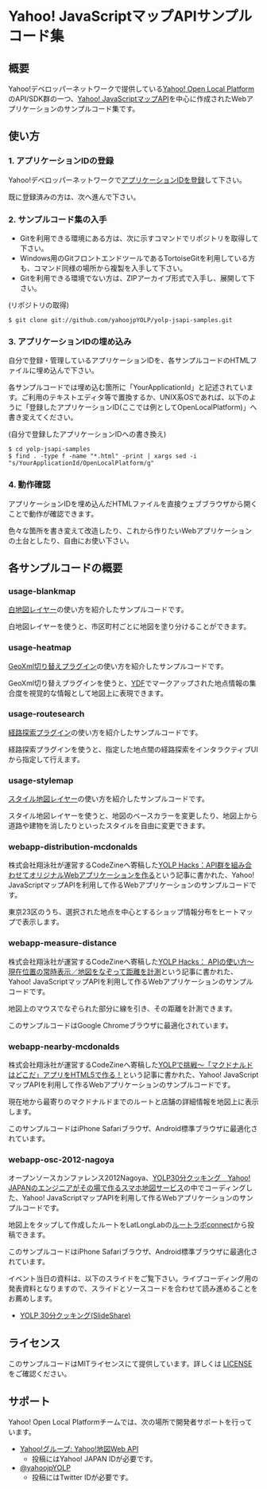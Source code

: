 Yahoo! JavaScriptマップAPIサンプルコード集
==========================================

概要
----

Yahoo!デベロッパーネットワークで提供している[Yahoo! Open Local Platform](http://developer.yahoo.co.jp/webapi/map/)のAPI/SDK群の一つ、[Yahoo! JavaScriptマップAPI](http://developer.yahoo.co.jp/webapi/map/openlocalplatform/v1/js/)を中心に作成されたWebアプリケーションのサンプルコード集です。

使い方
------

### 1. アプリケーションIDの登録

Yahoo!デベロッパーネットワークで[アプリケーションIDを登録](https://e.developer.yahoo.co.jp/webservices/register_application)して下さい。

既に登録済みの方は、次へ進んで下さい。

### 2. サンプルコード集の入手

* Gitを利用できる環境にある方は、次に示すコマンドでリポジトリを取得して下さい。
* Windows用のGitフロントエンドツールであるTortoiseGitを利用している方も、コマンド同様の場所から複製を入手して下さい。
* Gitを利用できる環境でない方は、ZIPアーカイブ形式で入手し、展開して下さい。

(リポジトリの取得)

    $ git clone git://github.com/yahoojpYOLP/yolp-jsapi-samples.git

### 3. アプリケーションIDの埋め込み

自分で登録・管理しているアプリケーションIDを、各サンプルコードのHTMLファイルに埋め込んで下さい。

各サンプルコードでは埋め込む箇所に「YourApplicationId」と記述されています。ご利用のテキストエディタ等で置換するか、UNIX系OSであれば、以下のように「登録したアプリケーションID(ここでは例としてOpenLocalPlatform)」へ書き変えてください。

(自分で登録したアプリケーションIDへの書き換え)

    $ cd yolp-jsapi-samples
    $ find . -type f -name "*.html" -print | xargs sed -i "s/YourApplicationId/OpenLocalPlatform/g"

### 4. 動作確認

アプリケーションIDを埋め込んだHTMLファイルを直接ウェブブラウザから開くことで動作が確認できます。

色々な箇所を書き変えて改造したり、これから作りたいWebアプリケーションの土台としたり、自由にお使い下さい。

各サンプルコードの概要
----------------------

### usage-blankmap

[白地図レイヤー](http://developer.yahoo.co.jp/webapi/map/openlocalplatform/v1/js/reference/YLayer.html#BlankMapLayer)の使い方を紹介したサンプルコードです。

白地図レイヤーを使うと、市区町村ごとに地図を塗り分けることができます。

### usage-heatmap

[GeoXml切り替えプラグイン](http://developer.yahoo.co.jp/webapi/map/openlocalplatform/v1/js/reference/YPlugin.html#GeoXmlPlugin)の使い方を紹介したサンプルコードです。

GeoXml切り替えプラグインを使うと、[YDF](http://developer.yahoo.co.jp/webapi/map/openlocalplatform/v1/ydf/)でマークアップされた地点情報の集合度を視覚的な情報として地図上に表現できます。

### usage-routesearch

[経路探索プラグイン](http://developer.yahoo.co.jp/webapi/map/openlocalplatform/v1/js/reference/YPlugin.html#RouteSearchPlugin)の使い方を紹介したサンプルコードです。

経路探索プラグインを使うと、指定した地点間の経路探索をインタラクティブUIから指定して行えます。

### usage-stylemap

[スタイル地図レイヤー](http://developer.yahoo.co.jp/webapi/map/openlocalplatform/v1/js/reference/YLayer.html#StyleMapLayer)の使い方を紹介したサンプルコードです。

スタイル地図レイヤーを使うと、地図のベースカラーを変更したり、地図上から道路や建物を消したりといったスタイルを自由に変更できます。

### webapp-distribution-mcdonalds

株式会社翔泳社が運営するCodeZineへ寄稿した[YOLP Hacks：API群を組み合わせてオリジナルWebアプリケーションを作る](http://codezine.jp/article/detail/6103)という記事に書かれた、Yahoo! JavaScriptマップAPIを利用して作るWebアプリケーションのサンプルコードです。

東京23区のうち、選択された地点を中心とするショップ情報分布をヒートマップで表示します。

### webapp-measure-distance

株式会社翔泳社が運営するCodeZineへ寄稿した[YOLP Hacks： APIの使い方～現在位置の常時表示／地図をなぞって距離を計測](http://codezine.jp/article/detail/5907)という記事に書かれた、Yahoo! JavaScriptマップAPIを利用して作るWebアプリケーションのサンプルコードです。

地図上のマウスでなぞられた部分に線を引き、その距離を計測できます。

このサンプルコードはGoogle Chromeブラウザに最適化されています。

### webapp-nearby-mcdonalds

株式会社翔泳社が運営するCodeZineへ寄稿した[YOLPで挑戦～「マクドナルドはどこだ」アプリをHTML5で作る！](http://codezine.jp/article/detail/6473)という記事に書かれた、Yahoo! JavaScriptマップAPIを利用して作るWebアプリケーションのサンプルコードです。

現在地から最寄りのマクドナルドまでのルートと店舗の詳細情報を地図上に表示します。

このサンプルコードはiPhone Safariブラウザ、Android標準ブラウザに最適化されています。

### webapp-osc-2012-nagoya

オープンソースカンファレンス2012Nagoya、[YOLP30分クッキング　Yahoo! JAPANのエンジニアがその場で作るスマホ地図サービス](https://www.ospn.jp/osc2012-nagoya/modules/eguide/event.php?eid=36)の中でコーディングした、Yahoo! JavaScriptマップAPIを利用して作るWebアプリケーションのサンプルコードです。

地図上をタップして作成したルートをLatLongLabの[ルートラボconnect](http://latlonglab.yahoo.co.jp/route/connect)から投稿できます。

このサンプルコードはiPhone Safariブラウザ、Android標準ブラウザに最適化されています。

イベント当日の資料は、以下のスライドをご覧下さい。ライブコーディング用の発表資料となりますので、スライドとソースコードを合わせて読み進めることをお薦めします。

* [YOLP 30分クッキング(SlideShare)](http://www.slideshare.net/techblogyahoo/yolp-30)

ライセンス
----------

このサンプルコードはMITライセンスにて提供しています。詳しくは [LICENSE](https://github.com/yahoojpYOLP/yolp-jsapi-samples/blob/master/LICENSE) をご確認ください。

サポート
--------

Yahoo! Open Local Platformチームでは、次の場所で開発者サポートを行っています。

* [Yahoo!グループ: Yahoo!地図Web API](http://groups.yahoo.co.jp/group/YJDN-map/)
    * 投稿にはYahoo! JAPAN IDが必要です。
* [@yahoojpYOLP](https://twitter.com/#!/yahoojpYOLP)
    * 投稿にはTwitter IDが必要です。
